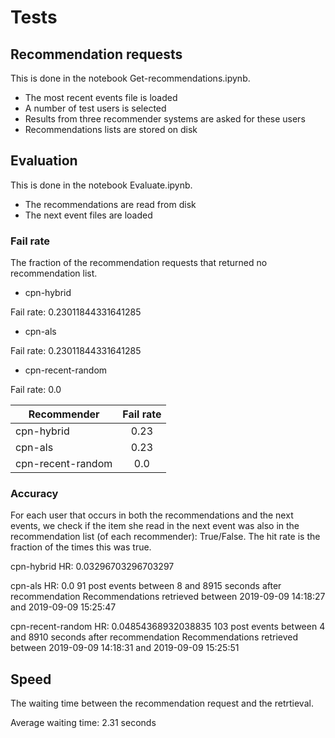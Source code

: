 # Tests

## Recommendation requests

This is done in the notebook Get-recommendations.ipynb.

* The most recent events file is loaded
* A number of test users is selected
* Results from three recommender systems are asked for these users
* Recommendations lists are stored on disk



## Evaluation

This is done in the notebook Evaluate.ipynb.

* The recommendations are read from disk
* The next event files are loaded


### Fail rate

The fraction of the recommendation requests that returned no recommendation list.

* cpn-hybrid

Fail rate: 0.23011844331641285

* cpn-als

Fail rate: 0.23011844331641285

* cpn-recent-random

Fail rate: 0.0



| Recommender        | Fail rate            |
| ------------- |:-------------:|
| cpn-hybrid     | 0.23  |
| cpn-als      | 0.23      |
| cpn-recent-random | 0.0     |


### Accuracy

For each user that occurs in both the recommendations and the next events, we check if the item she read in the next event was also in the recommendation list (of each recommender): True/False.  The hit rate is the fraction of the times this was true.

cpn-hybrid
HR: 0.03296703296703297

cpn-als
HR: 0.0
91 post events between 8 and 8915 seconds after recommendation
Recommendations retrieved between 2019-09-09 14:18:27 and 2019-09-09 15:25:47

cpn-recent-random
HR: 0.04854368932038835
103 post events between 4 and 8910 seconds after recommendation
Recommendations retrieved between 2019-09-09 14:18:31 and 2019-09-09 15:25:51




## Speed

The waiting time between the recommendation request and the retrtieval.

Average waiting time: 2.31 seconds
